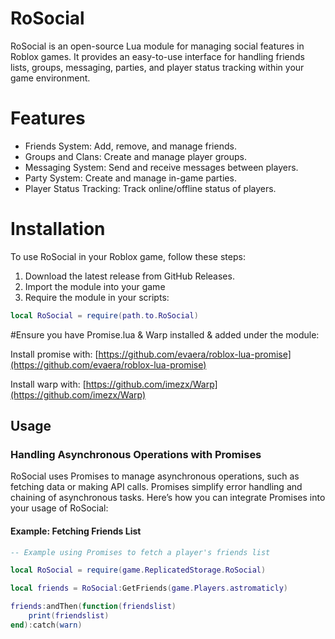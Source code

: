 # RoSocial

RoSocial is an open-source Lua module for managing social features in Roblox games. It provides an easy-to-use interface for handling friends lists, groups, messaging, parties, and player status tracking within your game environment.

# Features
- Friends System: Add, remove, and manage friends.
- Groups and Clans: Create and manage player groups.
- Messaging System: Send and receive messages between players.
- Party System: Create and manage in-game parties.
- Player Status Tracking: Track online/offline status of players.

# Installation
To use RoSocial in your Roblox game, follow these steps:
1. Download the latest release from GitHub Releases.
2. Import the module into your game
3. Require the module in your scripts:

```lua
local RoSocial = require(path.to.RoSocial)
```
#Ensure you have Promise.lua & Warp installed & added under the module:

Install promise with: [https://github.com/evaera/roblox-lua-promise](https://github.com/evaera/roblox-lua-promise)

Install warp with: [https://github.com/imezx/Warp](https://github.com/imezx/Warp)


## Usage

### Handling Asynchronous Operations with Promises

RoSocial uses Promises to manage asynchronous operations, such as fetching data or making API calls. Promises simplify error handling and chaining of asynchronous tasks. Here’s how you can integrate Promises into your usage of RoSocial:

#### Example: Fetching Friends List

```lua
-- Example using Promises to fetch a player's friends list

local RoSocial = require(game.ReplicatedStorage.RoSocial)

local friends = RoSocial:GetFriends(game.Players.astromaticly)

friends:andThen(function(friendslist)
	print(friendslist)
end):catch(warn)
```
